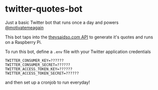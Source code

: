 # twitter-quotes-bot

Just a basic Twitter bot that runs once a day and powers [@motivatemeagain](https://twitter.com/motivatemeagain)

This bot taps into the [theysaidso.com API](https://theysaidso.com/api/) to generate it's quotes and runs on a Raspberry Pi.

To run this bot, define a `.env` file with your Twitter application credentials 

```
TWITTER_CONSUMER_KEY=??????
TWITTER_CONSUMER_SECRET=??????
TWITTER_ACCESS_TOKEN_KEY=??????
TWITTER_ACCESS_TOKEN_SECRET=??????
```

and then set up a cronjob to run everyday!

